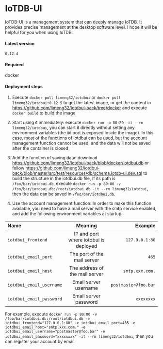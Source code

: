 # IoTDB-UI

IoTDB-UI is a management system that can deeply manage IoTDB. It provides precise management at the desktop software level. I hope it will be helpful for you when using IoTDB.

#### Latest version

`0.12.4`

#### Required

docker

#### Deployment steps

1. Execute `docker pull limeng32/iotdbui` or `docker pull limeng32/iotdbui:0.12.5` to get the latest image, or get the content in https://github.com/limeng32/iotdbui-back/tree/docker and execute `docker build` to build the image

2. Start using it immediately: execute `docker run -p 80:80 -it --rm limeng32/iotdbui`, you can start it directly without setting any environment variables (the `80` port is exposed inside the image). In this case, most of the functions of iotdbui can be used, but the account management function cannot be used, and the data will not be saved after the container is closed

3. Add the function of saving data: download https://github.com/limeng32/iotdbui-back/blob/docker/iotdbui.db or follow
 https://github.com/limeng32/iotdbui-back/blob/master/src/test/resources/db/schema.iotdb-ui.dev.sql to build the structure in the iotdbui.db file, If its path is `/foo/bar/iotdbui.db`, ​​execute
 `docker run -p 80:80 -v /foo/bar/iotdbui.db:/root/iotdbui.db -it --rm limeng32/iotdbui`, then the data can be saved in `/foo/bar/iotdbui.db`.
 
 4. Use the account management function: In order to make this function available, you need to have a mail server with the smtp service enabled, and add the following environment variables at startup

| Name | Meaning | Example |
|:-------|:-------:|-------:|
| `iotdbui_frontend` | IP and port where iotdbui is deployed | `127.0.0.1:80` |
| `iotdbui_email_port` | The port of the mail server | `465` |
| `iotdbui_email_host` | The address of the mail server | `smtp.xxx.com.` |
| `iotdbui_email_username` | Email server username | `postmaster@foo.bar` |
| `iotdbui_email_password` | Email server password | `xxxxxxxx` |

For example, execute `docker run -p 80:80 -v /foo/bar/iotdbui.db:/root/iotdbui.db -e iotdbui_frontend="127.0.0.1:80" -e iotdbui_email_port=465 -e iotdbui_email_host="smtp.xxx.com." -e iotdbui_email_username="postmaster@foo.bar" -e iotdbui_email_password="xxxxxxxx" -it --rm limeng32/iotdbui`, then you can register your account by email
